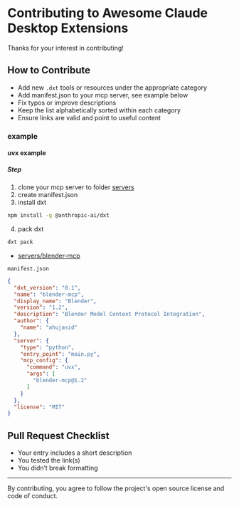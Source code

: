# Contributing to Awesome Claude Desktop Extensions

Thanks for your interest in contributing!

## How to Contribute

- Add new `.dxt` tools or resources under the appropriate category
- Add manifest.json to your mcp server, see example below
- Fix typos or improve descriptions
- Keep the list alphabetically sorted within each category
- Ensure links are valid and point to useful content

### example

#### uvx example

##### Step

1. clone your mcp server to folder [servers](./servers)
2. create manifest.json
3. install dxt

```sh
npm install -g @anthropic-ai/dxt
```

4. pack dxt

```sh
dxt pack
```

- [servers/blender-mcp](./servers/blender-mcp)

`manifest.json`

```json
{
  "dxt_version": "0.1",
  "name": "blender-mcp",
  "display_name": "Blender",
  "version": "1.2",
  "description": "Blender Model Context Protocol Integration",
  "author": {
    "name": "ahujasid"
  },
  "server": {
    "type": "python",
    "entry_point": "main.py",
    "mcp_config": {
      "command": "uvx",
      "args": [
        "blender-mcp@1.2"
      ]
    }
  },
  "license": "MIT"
}
```

## Pull Request Checklist

- Your entry includes a short description
- You tested the link(s)
- You didn’t break formatting

---

By contributing, you agree to follow the project's open source license and code of conduct.